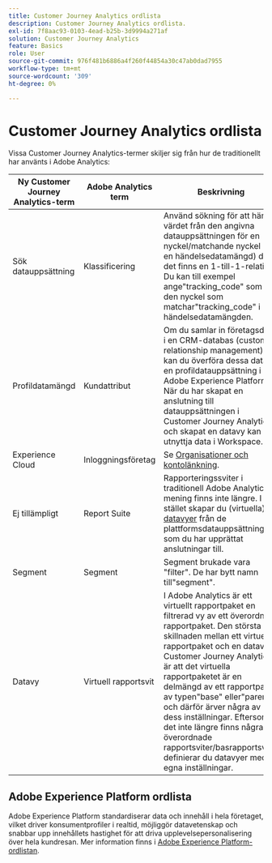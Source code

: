 ```yaml
---
title: Customer Journey Analytics ordlista
description: Customer Journey Analytics ordlista.
exl-id: 7f8aac93-0103-4ead-b25b-3d9994a271af
solution: Customer Journey Analytics
feature: Basics
role: User
source-git-commit: 976f481b6886a4f260f44854a30c47ab0dad7955
workflow-type: tm+mt
source-wordcount: '309'
ht-degree: 0%

---
```


# Customer Journey Analytics ordlista

Vissa Customer Journey Analytics-termer skiljer sig från hur de traditionellt har använts i Adobe Analytics:

| Ny Customer Journey Analytics-term | Adobe Analytics term | Beskrivning |
| --- | --- | --- |
| Sök datauppsättning | Klassificering | Använd sökning för att hämta värdet från den angivna datauppsättningen för en nyckel/matchande nyckel (i en händelsedatamängd) där det finns en 1-till-1-relation. Du kan till exempel ange&quot;tracking_code&quot; som den nyckel som matchar&quot;tracking_code&quot; i händelsedatamängden. |
| Profildatamängd | Kundattribut | Om du samlar in företagsdata i en CRM-databas (customer relationship management) kan du överföra dessa data till en profildatauppsättning i Adobe Experience Platform. När du har skapat en anslutning till datauppsättningen i Customer Journey Analytics och skapat en datavy kan du utnyttja data i Workspace. |
| Experience Cloud | Inloggningsföretag | Se [Organisationer och kontolänkning](https://experienceleague.adobe.com/docs/core-services/interface/manage-users-and-products/organizations.html?lang=sv-SE#topic_C31CB834F109465A82ED57FF0563B3F1). |
| Ej tillämpligt | Report Suite | Rapporteringssviter i traditionell Adobe Analytics-mening finns inte längre. I stället skapar du (virtuella) [datavyer](/help/data-views/create-dataview.md) från de plattformsdatauppsättningar som du har upprättat anslutningar till. |
| Segment | Segment | Segment brukade vara &quot;filter&quot;. De har bytt namn till&quot;segment&quot;. |
| Datavy | Virtuell rapportsvit | I Adobe Analytics är ett virtuellt rapportpaket en filtrerad vy av ett överordnat rapportpaket. Den största skillnaden mellan ett virtuellt rapportpaket och en datavy i Customer Journey Analytics är att det virtuella rapportpaketet är en delmängd av ett rapportpaket av typen&quot;base&quot; eller&quot;parent&quot; och därför ärver några av dess inställningar. Eftersom det inte längre finns några överordnade rapportsviter/basrapportsviter definierar du datavyer med egna inställningar. |

## Adobe Experience Platform ordlista

Adobe Experience Platform standardiserar data och innehåll i hela företaget, vilket driver konsumentprofiler i realtid, möjliggör datavetenskap och snabbar upp innehållets hastighet för att driva upplevelsepersonalisering över hela kundresan.
Mer information finns i [Adobe Experience Platform-ordlistan](https://experienceleague.adobe.com/docs/experience-platform/landing/glossary.html?lang=sv-SE).
